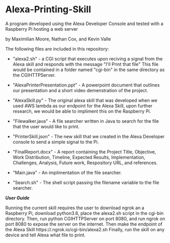 # Alexa-Printing-Skill
A program developed using the Alexa Developer Console and tested with a Raspberry Pi hosting a web server 


by Maximilian Moore, Nathan Cox, and Kevin Valle


The following files are included in this repository: 

- "alexa2.sh" - a CGI script that executes upon reciving a signal from the Alexa skill and responds with the message "I'll Print that file"
   This file would be contained in a folder named "cgi-bin" in the same directory as the CGIHTTPServer.

- "AlexaPrinterPresentation.ppt" - A powerpoint document that outlines our presentation and a short video demenstration of the project.

- "AlexaSkill.py" - The original alexa skill that was developed when we used AWS lambda as our endpoint for the Alexa Skill, upon further research,
   we would be able to impliment this on the Raspberry Pi.

- "Filewalker.java" - A file searcher written in Java to search for the file that the user would like to print. 

- "PrinterSkill.json" - The new skill that we created in the Alexa Developer console to send a simple signal to the Pi.

- "FinalReport.docx" - A report containing the Project Title, Objective, Work Distribution, Timeline, Expected Results, Implementation, Challenges, Analysis, 
   Future work, Respository URL, and references.

- "Main.java" - An implimentation of the file searcher. 

- "Search.sh" - The shell script passing the filename variable to the file searcher.


___User Guide___

 Running the current skill requires the user to download ngrok an a Raspberry Pi, download python3.6, place the alexa2.sh script in the cgi-bin directory. 
  Then, run python CGIHTTPServer on port 8080, and run ngrok on port 8080 to expose the server on the internet. Then make the endpoint of the Alexa Skill https://<Somekey>.ngrok.io/cgi-bin/alexa2.sh
  Finally, run the skill on any device and tell Alexa what file to print. 
